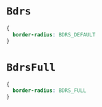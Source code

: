 # `Bdrs`

```css
{
  border-radius: BDRS_DEFAULT
}
```

# `BdrsFull`

```css
{
  border-radius: BDRS_FULL
}
```
